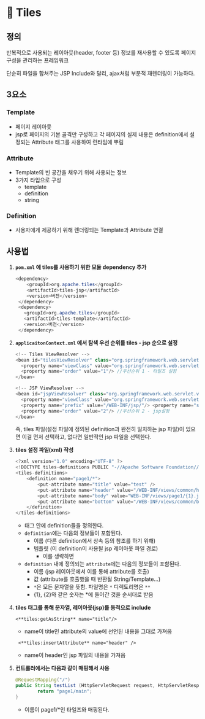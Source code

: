 # 📜 Tiles

## 정의

반복적으로 사용되는 레이아웃(header, footer 등) 정보를 재사용할 수 있도록 페이지 구성을 관리하는 프레임워크

단순히 파일을 합쳐주는 JSP Include와 달리, ajax처럼 부분적 재렌더링이 가능하다.

## 3요소

### Template

- 페이지 레이아웃
- jsp로 페이지의 기본 골격만 구성하고 각 페이지의 실제 내용은 definition에서 설정되는 Attribute 태그를 사용하여 런타임에 뿌림

### Attribute

- Template의 빈 공간을 채우기 위해 사용되는 정보
- 3가지 타입으로 구성
    - template
    - definition
    - string

### Definition

- 사용자에게 제공하기 위해 렌더링되는 Template과 Attribute 연결

## 사용법

1. **`pom.xml` 에 tiles를 사용하기 위한 모듈 dependency 추가**
    
    ```java
    <dependency> 
     	<groupId>org.apache.tiles</groupId> 
        <artifactId>tiles-jsp</artifactId> 
        <version>버전</version> 
     </dependency>
     <dependency> 
       <groupId>org.apache.tiles</groupId> 
       <artifactId>tiles-template</artifactId> 
       <version>버전</version> 
     </dependency> 
    ```
    
2. **`applicaitonContext.xml` 에서 탐색 우선 순위를 tiles - jsp 순으로 설정**
    
    ```java
    <!-- Tiles ViewResolver --> 
    <bean id="tilesViewResolver" class="org.springframework.web.servlet.view.UrlBasedViewResolver">
      <property name="viewClass" value="org.springframework.web.servlet.view.tiles2.TilesView"/> 
      <property name="order" value="1"/> //우선순위 1 - 타일즈 설정 
    </bean> 
    
    <!-- JSP ViewResolver --> 
    <bean id="jspViewResolver" class="org.springframework.web.servlet.view.InternalResourceViewResolver"> 
      <property name="viewClass" value="org.springframework.web.servlet.view.JstlView"/> 
      <property name="prefix" value="/WEB-INF/jsp/"/> <property name="suffix" value=".jsp"/> 
      <property name="order" value="2"/> //우선순위 2 - jsp설정 
    </bean>
    ```
    
    즉, tiles 파일(설정 파일에 정의된 definition과 완전히 일치하는 jsp 파일)이 있으면 이걸 먼저 선택하고, 없다면 일반적인 jsp 파일을 선택한다.
    
3. **tiles 설정 파일(xml) 작성**
    
    ```java
    <?xml version="1.0" encoding="UTF-8" ?> 
    <!DOCTYPE tiles-definitions PUBLIC "-//Apache Software Foundation//DTD Tiles Configuration 2.1//EN" "http://tiles.apache.org/dtds/tiles-config_2_1.dtd"> 
    <tiles-definitions>
        <definition name="page1/*">
            <put-attribute name="title" value="test" /> 
            <put-attribute name="header" value="/WEB-INF/views/common/header.jsp" />
            <put-attribute name="body" value="WEB-INF/views/page1/{1}.jsp" /> 
            <put-attribute name="bottom" value="/WEB-INF/views/common/bottom.jsp" /> 
        </definition>
    </tiles-definitions>
    ```

    - <tiles-definitions> 태그 안에 definition들을 정의한다.
    - `definition`에는 다음의 정보들이 포함된다.
        - 이름 (다른 definition에서 상속 등의 참조를 하기 위해)
        - 템플릿 (이 definition이 사용될 jsp 레이아웃 파일 경로)
            - 이를 생략하면
    - `definition` 내에 정의되는 `attribute`에는 다음의 정보들이 포함된다.
        - 이름 (jsp 레이아웃에서 이를 통해 attribute를 호출)
        - 값 (attribute를 호출했을 때 반환될 String/Template…)
        - `*`은 모든 문자열을 뜻함. 파일명은 `*` 디렉토리명은 `**`
        - {1}, {2}와 같은 숫자는 *에 들어간 것을 순서대로 받음
  
4. **tiles 태그를 통해 문자열, 레이아웃(jsp)를 동적으로 include**
    
    ```
    <**tiles:getAsString** name="title"/>
    ```
    
    - name이 title인 attribute의 value에 선언된 내용을 그대로 가져옴
    
    ```
     <**tiles:insertAttribute** name="header" />
    ```
    
    - name이 header인 jsp 파일의 내용을 가져옴

5. **컨트롤러에서는 다음과 같이 매핑해서 사용**
    
    ```java
    @RequestMapping("/")
    public String testList (HttpServletRequest request, HttpServletResponse response, ModelMap model) {
    		return "page1/main";
    }
    ```
    
    - 이름이 page1/*인 타일즈와 매핑된다.

